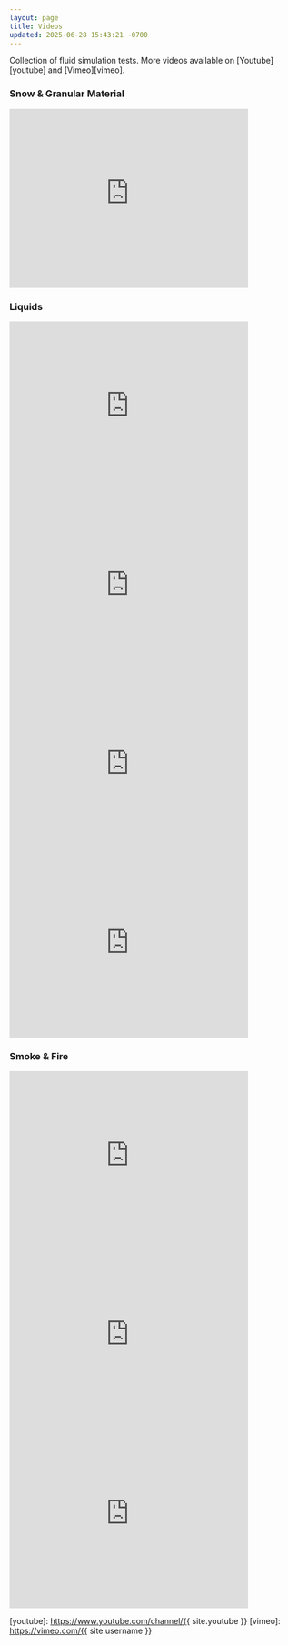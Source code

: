 ```yaml
---
layout: page
title: Videos
updated: 2025-06-28 15:43:21 -0700
---
```


Collection of fluid simulation tests. More videos available on [Youtube][youtube] and [Vimeo][vimeo].

### Snow & Granular Material
<iframe src="https://www.youtube.com/embed/l9jFblpe8jE" width="420" height="315" frameborder="0" allowfullscreen></iframe>

### Liquids

<iframe src="https://www.youtube.com/embed/iVjA8I_Qnlw" width="420" height="315" frameborder="0" allowfullscreen></iframe>
<iframe src="https://www.youtube.com/embed/xtFE0GSptII" width="420" height="315" frameborder="0" allowfullscreen></iframe>
<iframe src="https://www.youtube.com/embed/7KQvRxq4YZ4" width="420" height="315" frameborder="0" allowfullscreen></iframe>
<iframe src="https://www.youtube.com/embed/9HgHFBJOaEc" width="420" height="315" frameborder="0" allowfullscreen></iframe>

### Smoke & Fire

<iframe src="https://www.youtube.com/embed/GuEVLDNcQws" width="420" height="315" frameborder="0" allowfullscreen></iframe>
<iframe src="https://www.youtube.com/embed/ZDK7ZWDgBhw" width="420" height="315" frameborder="0" allowfullscreen></iframe>
<iframe src="https://www.youtube.com/embed/SB2xGL2XsGQ" width="420" height="315" frameborder="0" allowfullscreen></iframe>

[youtube]: https://www.youtube.com/channel/{{ site.youtube }}
[vimeo]: https://vimeo.com/{{ site.username }}

